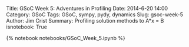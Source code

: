 Title: GSoC Week 5: Adventures in Profiling
Date: 2014-6-20 14:00
Category: GSoC
Tags: GSoC, sympy, pydy, dynamics
Slug: gsoc-week-5
Author: Jim Crist
Summary: Profiling solution methods to A*x = B
isnotebook: True

{% notebook notebooks/GSoC_Week_5.ipynb %}

